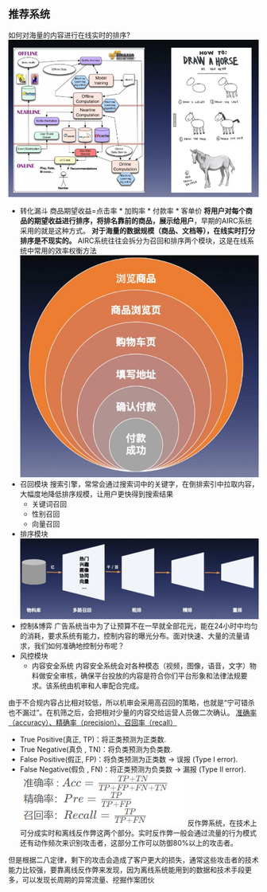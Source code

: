 ## 推荐系统
如何对海量的内容进行在线实时的排序?
![](attachments/20240309145646.jpg)
- 转化漏斗
商品期望收益=点击率 * 加购率 * 付款率 * 客单价
**将用户对每个商品的期望收益进行排序，将排名靠前的商品，展示给用户**，早期的AIRC系统采用的就是这种方式。
**对于海量的数据规模（商品、文档等），在线实时打分排序是不现实的。**
AIRC系统往往会拆分为召回和排序两个模块，这是在线系统中常用的效率权衡方法
![](attachments/20240309150935.jpg)
- 召回模块
搜索引擎，常常会通过搜索词中的关键字，在倒排索引中拉取内容，大幅度地降低排序规模，让用户更快得到搜索结果
	- 关键词召回
	- 性别召回
	- 向量召回
- 排序模块
![](attachments/20240309152136.jpg)
- 控制&博弈 
广告系统当中为了让预算不在一早就全部花光，能在24小时中均匀的消耗，要求系统有能力，控制内容的曝光分布。面对快速、大量的流量请求，我们如何准确地控制分布呢？
- 风控模块
	- 内容安全系统
内容安全系统会对各种模态（视频，图像，语音，文字）物料做安全审核，确保平台投放的内容是符合你们平台形象和法律法规要求。该系统由机审和人审配合完成。

由于不合规内容占比相对较低，所以机审会采用高召回的策略，也就是“宁可错杀也不漏过”。在机筛之后，会把相对少量的内容交给运营人员做二次确认。
[准确率（accuracy）、精确率（precision）、召回率（recall）](https://blog.csdn.net/Cheese_pop/article/details/78228156)
- True Positive(真正, TP)：将正类预测为正类数.
- True Negative(真负 , TN)：将负类预测为负类数.
- False Positive(假正, FP)：将负类预测为正类数 → 误报 (Type I error).
- False Negative(假负 , FN)：将正类预测为负类数 →  漏报 (Type II error).
![](attachments/Pasted%20image%2020240309154959.png)
反作弊系统，在技术上可分成实时和离线反作弊这两个部分。实时反作弊一般会通过流量的行为模式还有动作频次来识别攻击者，这部分工作可以防御80%以上的攻击者。

但是根据二八定律，剩下的攻击会造成了客户更大的损失，通常这些攻击者的技术能力比较强，要靠离线反作弊来发现，因为离线系统能用到的数据和技术手段更多，可以发现长周期的异常流量、挖掘作案团伙